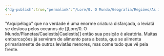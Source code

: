 ```yaml
---
{"dg-publish":true,"permalink":"/Lore/0. O Mundo/Geografia/Regiões/As ilhas mímicas/","updated":"2025-06-22T08:12:28.208-03:00"}
---
```


"Arquipélago" que na verdade é uma enorme criatura disfarçada, o leviatã se desloca pelos oceanos de [[Lore/0. O Mundo/Planetas/Caelestis\|Caelestis]] então sua posição é aleatória. Muitas embarcações já serviram de alimento para a besta, que se alimenta primariamente de outros leviatãs menores, mas come tudo que vê pela frente.